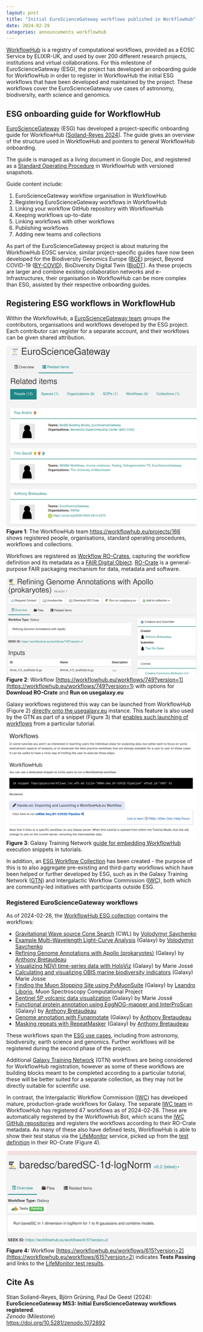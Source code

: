 ```yaml
---
layout: post
title: "Initial EuroScienceGateway workflows published in WorkflowHub"
date: 2024-02-29
categories: announcements workflowhub
---
```



[WorkflowHub](https://workflowhub.eu/) is a registry of computational workflows, provided as a EOSC Service by ELIXIR-UK, and used by over 200 different research projects, institutions and virtual collaborations. For this milestone of EuroScienceGateway (ESG), the project has developed an onboarding guide for WorkflowHub in order to register in WorkflowHub the initial ESG workflows that have been developed and maintained by the project. These workflows cover the EuroScienceGateway use cases of astronomy, biodiversity, earth science and genomics.


## ESG onboarding guide for WorkflowHub

[EuroScienceGateway](https://eurosciencegateway.eu/) (ESG) has developed a project-specific onboarding guide for WorkflowHub \[[Soiland-Reyes 2024](https://doi.org/10.48546/workflowhub.sop.8.2)\]. The guide gives an overview of the structure used in WorkflowHub and pointers to general WorkflowHub onboarding.

The guide is managed as a living document in Google Doc, and registered as a [Standard Operating Procedure](https://doi.org/10.48546/workflowhub.sop.8.1) in WorkflowHub with versioned snapshots.

Guide content include:

1.  EuroScienceGateway workflow organisation in WorkflowHub
2.  Registering EuroScienceGateway workflows in WorkflowHub
3.  Linking your workflow GitHub repository with WorkflowHub
4.  Keeping workflows up-to-date
5.  Linking workflows with other workflows
6.  Publishing workflows
7.  Adding new teams and collections

As part of the EuroScienceGateway project is about maturing the WorkflowHub EOSC service, similar project-specific guides have now been developed for the Biodiversity Genomics Europe ([BGE](https://biodiversitygenomics.eu/)) project, Beyond COVID-19 ([BY-COVID](https://by-covid.eu/)), BioDiversity Digital Twin ([BioDT](https://biodt.eu/)). As these projects are larger and combine existing collaboration networks and e-Infrastructures, their organisation in WorkflowHub can be more complex than ESG, assisted by their respective onboarding guides.


## Registering ESG workflows in WorkflowHub

Within the WorkflowHub, a [EuroScienceGateway team](https://workflowhub.eu/projects/166) groups the contributors, organisations and workflows developed by the ESG project. Each contributor can register for a separate account, and their workflows can be given shared attribution.

![WorkflowHub screenshot: EuroScienceGateway](/images/posts_images/2024-02-29-esg-initial-workflows-workflowhub/wfhub.png)  
**Figure 1**: The WorkflowHub team <https://workflowhub.eu/projects/166> shows registered people, organisations, standard operating procedures, workflows and collections.

Workflows are registered as [Workflow RO-Crates](https://w3id.org/workflowhub/workflow-ro-crate/), capturing the workflow definition and its metadata as a [FAIR Digital Object](https://doi.org/10.3897/rio.8.e93937). [RO-Crate](https://www.researchobject.org/ro-crate/) is a general-purpose FAIR packaging mechanism for data, metadata and software.

![Screenshot of WorkflowHub entry with buttons](/images/posts_images/2024-02-29-esg-initial-workflows-workflowhub/wf749.png)  
**Figure 2**: Workflow [https://workflowhub.eu/workflows/749?version=1](https://workflowhub.eu/workflows/749?version=1) with options for **Download RO-Crate** and **Run on usegalaxy.eu**

Galaxy workflows registered this way can be launched from WorkflowHub (Figure 2) [directly onto the usegalaxy.eu](/news/2023-11-13-run-in-galaxy-button-workflowhub) instance. This feature is also used by the GTN as part of a snippet (Figure 3) that [enables such launching of workflows](https://training.galaxyproject.org/training-material/news/2023/12/12/tutorial-run-wfh-ds.html) from a particular tutorial.

![Screenshot from GTN showing snippet](/images/posts_images/2024-02-29-esg-initial-workflows-workflowhub/snippet.png)  
**Figure 3**: Galaxy Training Network [guide for embedding WorkflowHub](https://training.galaxyproject.org/training-material/topics/contributing/tutorials/create-new-tutorial-content/tutorial.html#workflows) execution snippets in tutorials.

In addition, an [ESG Workflow Collection](https://workflowhub.eu/collections/13) has been created - the purpose of this is to also aggregate pre-existing and third-party workflows which have been helped or further developed by ESG, such as in the Galaxy Training Network ([GTN](https://training.galaxyproject.org/)) and Intergalactic Workflow Commission ([IWC](https://github.com/galaxyproject/iwc)), both which are community-led initiatives with participants outside ESG.


### Registered EuroScienceGateway workflows

As of 2024-02-28, the [WorkflowHub ESG collection](https://workflowhub.eu/collections/13) contains the workflows:

 * [Gravitational Wave source Cone Search](https://workflowhub.eu/workflows/415) (CWL)  by [Volodymyr Savchenko](https://workflowhub.eu/people/168)
 * [Example Multi-Wavelength Light-Curve Analysis](https://workflowhub.eu/workflows/766) (Galaxy) by [Volodymyr Savchenko](https://workflowhub.eu/people/168)
 * [Refining Genome Annotations with Apollo (prokaryotes)](https://workflowhub.eu/workflows/749) (Galaxy) by [Anthony Bretaudeau](https://workflowhub.eu/people/241)
 * [Visualizing NDVI time-series data with HoloViz](https://workflowhub.eu/workflows/759) (Galaxy) by Marie Jossé
 * [Calculating and visualizing OBIS marine biodiversity indicators](https://workflowhub.eu/workflows/758) (Galaxy)      Marie Josse
 * [Finding the Muon Stopping Site using PyMuonSuite](https://workflowhub.eu/workflows/757) (Galaxy) by [Leandro Liborio](https://orcid.org/0000-0003-2777-5167), Muon Spectroscopy Computational Project
 * [Sentinel 5P volcanic data visualization](https://workflowhub.eu/workflows/756) (Galaxy) by Marie Jossé
 * [Functional protein annotation using EggNOG-mapper and InterProScan](https://workflowhub.eu/workflows/755) (Galaxy) by [Anthony Bretaudeau](https://orcid.org/0000-0003-0914-2470)
 * [Genome annotation with Funannotate](https://workflowhub.eu/workflows/754) (Galaxy) by [Anthony Bretaudeau](https://orcid.org/0000-0003-0914-2470)
 * [Masking repeats with RepeatMasker](https://workflowhub.eu/workflows/753) (Galaxy) by [Anthony Bretaudeau](https://orcid.org/0000-0003-0914-2470)

These workflows span the [ESG use cases](/projects/esg/news/?tag=esg-wp5), including from astronomy, biodiversity, earth science and genomics. Further workflows will be registered during the second phase of the project.

Additional [Galaxy Training Network](https://training.galaxyproject.org/) (GTN) workflows are being considered for WorkflowHub registration, however as some of these workflows are building blocks meant to be completed according to a particular tutorial, these will be better suited for a separate collection, as they may not be directly suitable for scientific use.

In contrast, the Intergalactic Workflow Commission ([IWC](https://github.com/galaxyproject/iwc)) has developed mature, production-grade workflows for Galaxy. The separate [IWC team](https://workflowhub.eu/projects/33#workflows) in WorkflowHub has registered 47 workflows as of 2024-02-28. These are automatically registered by the WorkflowHub Bot, which scans the [IWC GitHub repositories](https://github.com/iwc-workflows/) and registers the workflows according to their RO-Crate metadata. As many of these also have defined tests, WorkflowHub is able to show their test status via the [LifeMonitor](https://lifemonitor.eu/) service, picked up from the [test definition](https://www.lifemonitor.eu/lm_test_monitoring) in their RO-Crate (Figure 4).

![Screenshot of WorkflowHub testing button](/images/posts_images/2024-02-29-esg-initial-workflows-workflowhub/testing.png)  
**Figure 4:** Workflow [https://workflowhub.eu/workflows/615?version=2](https://workflowhub.eu/workflows/615?version=2) indicates **Tests Passing** and links to the [LifeMonitor test results](https://app.lifemonitor.eu/workflow;uuid=37f29ed0-543f-013c-9190-005056ab8eb2).



## Cite As

Stian Soiland-Reyes, Björn Grüning, Paul De Geest (2024):\
**EuroScienceGateway MS3: Initial EuroScienceGateway workflows registered**.\
*Zenodo* (Milestone)\
<https://doi.org/10.5281/zenodo.1072892>
